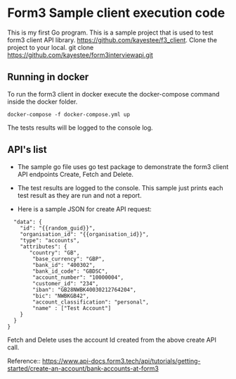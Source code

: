 # Form3 Sample client execution code
This is my first Go program. This is a sample project that is used to test form3 client API library.
https://github.com/kayestee/f3_client.
Clone the project to your local. 
git clone https://github.com/kayestee/form3interviewapi.git



## Running in docker
To run the form3 client in docker execute the docker-compose command inside the docker folder.

``` docker-compose -f docker-compose.yml up ```

The tests results will be logged to the console log. 

## API's list
* The sample go file uses go test package to demonstrate the form3 client API endpoints Create, Fetch and Delete.

* The test results are logged to the console. This sample just prints each test result as they are run and not a report. 

* Here is a sample JSON for create API request:
``` {
  "data": {
    "id": "{{random_guid}}",
    "organisation_id": "{{organisation_id}}",
    "type": "accounts",
    "attributes": {
       "country": "GB",
        "base_currency": "GBP",
        "bank_id": "400302",
        "bank_id_code": "GBDSC",
        "account_number": "10000004",
        "customer_id": "234",
        "iban": "GB28NWBK40030212764204",
        "bic": "NWBKGB42",
        "account_classification": "personal",
        "name" : ["Test Account"]
    }
  }
}
```

Fetch and Delete uses the account Id created from the above create API call.

Reference:: https://www.api-docs.form3.tech/api/tutorials/getting-started/create-an-account/bank-accounts-at-form3
